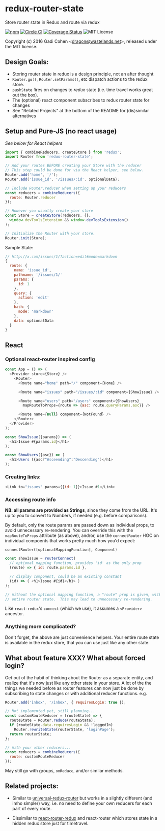 # redux-router-state

Store router state in Redux and route via redux

[![npm](https://img.shields.io/npm/v/redux-router-state.svg?maxAge=2592000)](https://www.npmjs.com/package/redux-router-state) [![Circle CI](https://circleci.com/gh/gadicc/redux-router-state.svg?style=shield)](https://circleci.com/gh/gadicc/redux-router-state) [![Coverage Status](https://coveralls.io/repos/github/gadicc/redux-router-state/badge.svg?branch=master)](https://coveralls.io/github/gadicc/redux-router-state?branch=master) ![MIT License](https://img.shields.io/badge/license-MIT-blue.svg)

Copyright (c) 2016 Gadi Cohen &lt;dragon@wastelands.net&gt;, released under the MIT license.

## Design Goals:

* Storing router state in redux is a design principle, not an after thought
* `Router.go()`, `Router.setParams()`, etc dispatch actions to the redux store.
* `pushState` fires on changes to *redux* state (i.e. time travel works great out the box).
* The (optional) react <Router> component subscribes to redux router state for changes
* See "Related Projects" at the bottom of the README for (dis)similar alternatives

## Setup and Pure-JS (no react usage)

*See below for React helpers*

```js
import { combineReducers, createStore } from 'redux';
import Router from 'redux-router-state';

// Add your routes BEFORE creating your Store with the reducer
// This step could be done for via the React helper, see below.
Router.add('home', '/');
Router.add('issue_id', '/issues/:id', optionalData);

// Include Router.reducer when setting up your reducers
const reducers = combineReducers({
  route: Router.reducer
});

// However you usually create your store
const Store = createStore(reducers, {},
  window.devToolsExtension && window.devToolsExtension()
);

// Initialize the Router with your store.
Router.init(Store);
```

Sample State:

```js
// http://x.com/issues/1/?action=edit#mode=markdown
{
  route: {
    name: 'issue_id',
    pathname: '/issues/1/'
    params: {
      id: 1
    },
    query: {
      action: 'edit'
    },
    hash: {
      mode: 'markdown'
    },
    data: optionalData
  }
}
```

## React

### Optional react-router inspired config

```js
const App = () => (
  <Provider store={Store} />
    <Router>
      <Route name="home" path="/" component={Home} />

      <Route name="issues" path="/issues/:id" component={ShowIssue} />

      <Route name="users" path="/users" component={ShowUsers}
        mapRouteToProps={route => {asc: route.queryParams.asc}} />

      <Route name={null} component={NotFound} />
    </Router>
  </Provider>
);

const ShowIssue({params}) => (
  <h1>Issue #{params.id}</h1>
);

const ShowUsers({asc}) => (
  <h1>Users ({asc?"Asceending":"Descending")</h1>
);

```

### Creating links:

```js
<Link to="issues" params={{id: 1}}>Issue #1</Link>
```

### Accessing route info

**NB: all params are provided as Strings**, since they come from the URL.  It's up to you to convert to Numbers, if needed (e.g. before comparisons).

By default, only the route params are passed down as individual props, to avoid unnecessary re-rendering.  You can override this with the `mapRouteToProps` attribute (as above), and/or, use the `connectRouter` HOC on individual compoents that works pretty much how you'd expect:

`connectRouter([optionalMappingFunction], Component)`

```js
const showIssue = routerConnect(
  // optional mapping function, provides 'id' as the only prop
  (route) => { id: route.params.id },

  // display component, could be an existing constant
  (id) => ( <h1>Issue #{id}</h1> )
);

// Without the optional mapping function, a "route" prop is given, with the
// entire router state.  This may lead to unnecessary re-rendering.
```

Like `react-redux`'s `connect` (which we use), it assumes a `<Provider>` ancestor.

### Anything more complicated?

Don't forget, the above are just convenience helpers.  Your entire route state is available in the redux store, that you can use just like any other state.

## What about feature XXX?  What about forced login?

Get out of the habit of thinking about the Router as a separate entity, and realize that it's now just like any other state in your store.  A lot of the the things we needed before as router features can now just be done by subscribing to state changes or with additional reducer functions.  e.g.

```js
Router.add('inbox', '/inbox', { requiresLogin: true });

// Not implemented yet, still planning...
const customRouteReducer = (routeState) => {
  routeState = Router.reduce(routeState);
  if (routeState.data.requiresLogin && !loggedIn)
    Router.rewriteState(routerState, 'loginPage');
  return routerState;
};

// With your other reducers...
const reducers = combineReducers({
  route: customRouteReducer
});
```

May still go with groups, `onReduce`, and/or similar methods.

## Related projects:

* Similar to [universal-redux-router](https://www.npmjs.com/package/universal-redux-router) but works in a slightly different (and imho simpler) way, i.e. no need to define your own reducers for each part of every route.

* Dissimilar to [react-router-redux](https://github.com/reactjs/react-router-redux) and react-router which stores state in a hidden redux store just for timetravel.
